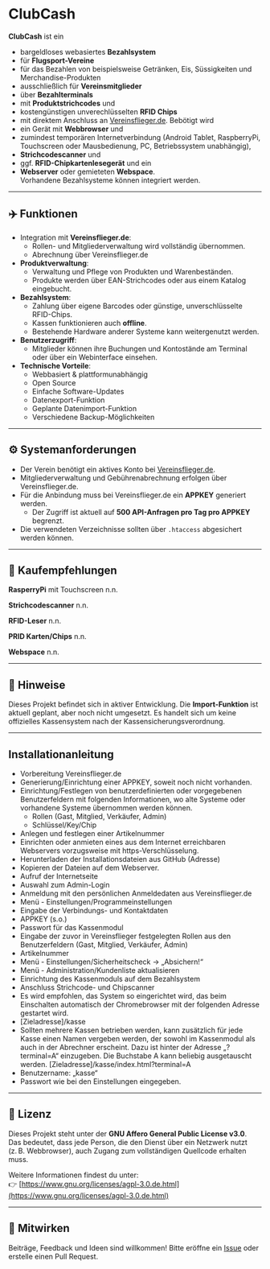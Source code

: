 # ClubCash

**ClubCash** ist ein 
- bargeldloses webasiertes **Bezahlsystem**
- für **Flugsport-Vereine**
- für das Bezahlen von beispielsweise Getränken, Eis, Süssigkeiten und Merchandise-Produkten
- ausschließlich für **Vereinsmitglieder**
- über **Bezahlterminals**
- mit **Produktstrichcodes** und
- kostengünstigen unverechlüsselten **RFID Chips**
- mit direktem Anschluss an [Vereinsflieger.de](https://www.vereinsflieger.de).
Bebötigt wird
- ein Gerät mit **Webbrowser** und
- zumindest temporären Internetverbindung (Android Tablet,  RaspberryPi, Touchscreen oder Mausbedienung, PC, Betriebssystem unabhängig),
- **Strichcodescanner** und
- ggf. **RFID-Chipkartenlesegerät** und ein
- **Webserver** oder gemieteten **Webspace**.  
Vorhandene Bezahlsysteme können integriert werden.

---

## ✈️ Funktionen

- Integration mit **Vereinsflieger.de**:
  - Rollen- und Mitgliederverwaltung wird vollständig übernommen.
  - Abrechnung über Vereinsflieger.de
- **Produktverwaltung**:
  - Verwaltung und Pflege von Produkten und Warenbeständen.
  - Produkte werden über EAN-Strichcodes oder aus einem Katalog eingebucht.
- **Bezahlsystem**:
  - Zahlung über eigene Barcodes oder günstige, unverschlüsselte RFID-Chips.
  - Kassen funktionieren auch **offline**.
  - Bestehende Hardware anderer Systeme kann weitergenutzt werden.
- **Benutzerzugriff**:
  - Mitglieder können ihre Buchungen und Kontostände am Terminal oder über ein Webinterface einsehen.
- **Technische Vorteile**:
  - Webbasiert & plattformunabhängig
  - Open Source
  - Einfache Software-Updates
  - Datenexport-Funktion
  - Geplante Datenimport-Funktion
  - Verschiedene Backup-Möglichkeiten

---

## ⚙️ Systemanforderungen

- Der Verein benötigt ein aktives Konto bei [Vereinsflieger.de](https://www.vereinsflieger.de).
- Mitgliederverwaltung und Gebührenabrechnung erfolgen über Vereinsflieger.de.
- Für die Anbindung muss bei Vereinsflieger.de ein **APPKEY** generiert werden.
  - Der Zugriff ist aktuell auf **500 API-Anfragen pro Tag pro APPKEY** begrenzt.
- Die verwendeten Verzeichnisse sollten über `.htaccess` abgesichert werden können.

---

## 🛒 Kaufempfehlungen

**RasperryPi**
mit Touchscreen
n.n.

**Strichcodescanner**
n.n.

**RFID-Leser**
n.n.

**PRID Karten/Chips**
n.n.

**Webspace**
n.n.

---

## 📝 Hinweise

Dieses Projekt befindet sich in aktiver Entwicklung. Die **Import-Funktion** ist aktuell geplant, aber noch nicht umgesetzt.
Es handelt sich um keine offizielles Kassensystem nach der Kassensicherungsverordnung.

---

## Installationanleitung

-	Vorbereitung Vereinsflieger.de
  - Generierung/Einrichtung einer APPKEY, soweit noch nicht vorhanden.
  - Einrichtung/Festlegen von benutzerdefinierten oder vorgegebenen Benutzerfeldern mit folgenden Informationen, wo alte Systeme oder vorhandene Systeme übernommen werden können.
    - Rollen (Gast, Mitglied, Verkäufer, Admin)
    - Schlüssel/Key/Chip
  - Anlegen und festlegen einer Artikelnummer  
-	Einrichten oder anmieten eines aus dem Internet erreichbaren Webservers vorzugsweise mit https-Verschlüsselung. 
-	Herunterladen der Installationsdateien aus GitHub (Adresse) 
-	Kopieren der Dateien auf dem Webserver.
-	Aufruf der Internetseite
-	Auswahl zum Admin-Login
-	Anmeldung mit den persönlichen Anmeldedaten aus Vereinsflieger.de
-	Menü - Einstellungen/Programmeinstellungen
-	Eingabe der Verbindungs- und Kontaktdaten
  - APPKEY (s.o.)
  - Passwort für das Kassenmodul
  - Eingabe der zuvor in Vereinsflieger festgelegten Rollen aus den Benutzerfeldern (Gast, Mitglied, Verkäufer, Admin)
  - Artikelnummer
-	Menü - Einstellungen/Sicherheitscheck -> „Absichern!“
-	Menü - Administration/Kundenliste aktualisieren
-	Einrichtung des Kassenmoduls auf dem Bezahlsystem
  - Anschluss Strichcode- und Chipscanner
  - Es wird empfohlen, das System so eingerichtet wird, das beim Einschalten automatisch der Chromebrowser mit der folgenden Adresse gestartet wird.
  - [Zieladresse]/kasse
  - Sollten mehrere Kassen betrieben werden, kann zusätzlich für jede Kasse einen Namen vergeben werden, der sowohl im Kassenmodul als auch in der Abrechner erscheint. Dazu ist hinter der Adresse „?terminal=A“ einzugeben. Die Buchstabe A kann beliebig ausgetauscht werden. 
[Zieladresse]/kasse/index.html?terminal=A
  - Benutzername: „kasse“
  - Passwort wie bei den Einstellungen eingegeben.

---

## 📄 Lizenz

Dieses Projekt steht unter der **GNU Affero General Public License v3.0**.  
Das bedeutet, dass jede Person, die den Dienst über ein Netzwerk nutzt (z. B. Webbrowser), auch Zugang zum vollständigen Quellcode erhalten muss.

Weitere Informationen findest du unter:  
👉 [https://www.gnu.org/licenses/agpl-3.0.de.html](https://www.gnu.org/licenses/agpl-3.0.de.html)

---

## 🤝 Mitwirken

Beiträge, Feedback und Ideen sind willkommen! Bitte eröffne ein [Issue](https://github.com/MaScho75/clubcash/issues) oder erstelle einen Pull Request.
